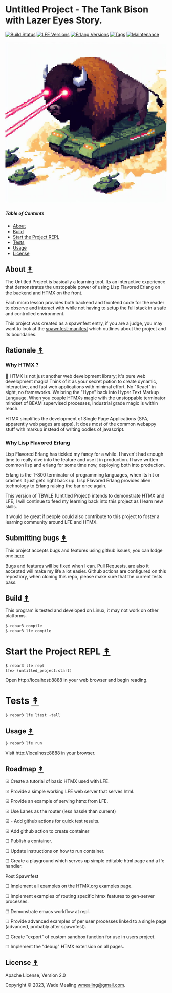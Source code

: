 # Untitled Project - The Tank Bison with Lazer Eyes Story.

[![Build Status][gh-actions-badge]][gh-actions]
[![LFE Versions][lfe badge]][lfe]
[![Erlang Versions][erlang badge]][version]
[![Tags][github tags badge]][github tags]
[![Maintenance](https://img.shields.io/badge/Maintained%3F-yes-green.svg)](https://github.com/spawnfest/UntitledProject/graphs/commit-activity)


[![Project Logo][logo]][logo-large]


##### Table of Contents

* [About](#about-)
* [Build](#build-)
* [Start the Project REPL](#start-the-repl-)
* [Tests](#tests-)
* [Usage](#usage-)
* [License](#license-)

## About [&#x219F;](#table-of-contents)

The Untitled Project is basically a learning tool.  Its an interactive experience that demonstrates the
unstopable power of using Lisp Flavored Erlang on the backend and HTMX on the front.

Each micro lesson provides both backend and frontend code for the reader to observe and interact with while
not having to setup the full stack in a safe and controlled environment. 

This project was created as a spawnfest entry, if you are a judge, you may want to look at the <a href="./spawnfest-manifest.md">spawnfest-manifest</a> which outlines about the project and its boundaries.

## Rationale [&#x219F;](#table-of-contents)


### Why HTMX ?


🚀 HTMX is not just another web development library; it's pure web development magic! Think of it as your secret potion to create dynamic, interactive, and fast web applications with minimal effort.   No "React" in sight, no frameworks.  We bring the "Hype" back into Hyper Text Markup Language.  When you couple HTMXs magic with the unstoppable terminator mindset of BEAM supervised processes, industrial grade magic is within reach.


HTMX simplifies the development of Single Page Applications (SPA, apparently web pages are apps).  It does most of 
the common webappy stuff with markup instead of writing oodles of javascript.


### Why Lisp Flavored Erlang

Lisp Flavored Erlang has tickled my fancy for a while.  I haven't had enough time to really dive into
the feature and use it in production.  I have written common lisp and erlang for some time now, deploying
both into production.

Erlang is the T-800 terminator of programming languages, when its hit or crashes it just gets right back up.  Lisp
Flavored Erlang provides alien technology to Erlang raising the bar once again.

This version of TBWLE (Untitled Project) intends to demonstrate HTMX and LFE, I will continue to feed my learning
back into this project as I learn new skills.

It would be great if people could also contribute to this project to foster a learning community around LFE and HTMX.

## Submitting bugs [&#x219F;](#table-of-contents)

This project accepts bugs and features using github issues, you can lodge one <a href="https://github.com/spawnfest/UntitledProject/issues"> here </a>

Bugs and features will be fixed when I can.  Pull Requests, are also it accepted will make my life a lot easier. Github actions are configured on this repostiory, when cloning this repo, please make sure that the current tests pass.

## Build [&#x219F;](#table-of-contents)

This program is tested and developed on Linux, it may not work on other platforms.  

```shell
$ rebar3 compile
$ rebar3 lfe compile
```

# Start the Project REPL [&#x219F;](#table-of-contents)

```shell
$ rebar3 lfe repl
lfe> (untitled_project:start)
```

Open http://localhost:8888 in your web browser and begin reading.

# Tests [&#x219F;](#table-of-contents)

```shell
$ rebar3 lfe ltest -tall 
```

## Usage [&#x219F;](#table-of-contents)

```shell
$ rebar3 lfe run
```

Visit http://localhost:8888 in your browser.

## Roadmap [&#x219F;](#roadmap)

☑ Create a tutorial of basic HTMX used with LFE.


☑ Provide a simple working LFE web server that serves html.

☑ Provide an example of serving htmx from LFE.

☑ Use Lanes as the router (less hassle than current)

☑ - Add github actions for quick test results.

☑ Add github action to create container

☐ Publish a container.

☐ Update instructions on how to run container. 

☐ Create a playground which serves up simple editable html page and a lfe handler.

Post Spawnfest

☐ Implement all examples on the <a hre="https://htmx.org/examples/"> HTMX.org examples </a> page.

☐ Implement examples of routing specific htmx features to gen-server processes.

☐ Demonstrate emacs workflow at repl.

☐ Provide advanced examples of per user processes linked to a single page (advanced, probably after spawnfest).

☐ Create "export" of custom sandbox function for use in users project.

☐ Implement the "debug" HTMX extension on all pages.



## License [&#x219F;](#table-of-contents)

Apache License, Version 2.0

Copyright © 2023, Wade Mealing <wmealing@gmail.com>.

<!-- Named page links below: /-->

[logo]: https://github.com/spawnfest/UntitledProject/blob/main/priv/images/lazer-bison.jpeg
[logo-large]: https://github.com/spawnfest/UntitledProject/blob/main/priv/images/lazer-bison.jpeg
[github]: https://github.com/spawnfest/UntitledProject
[gh-actions-badge]: https://github.com/spawnfest/UntitledProject/workflows/build/badge.svg
[gh-actions]: https://github.com/spawnfest/UntitledProject/actions?query=workflow%3Abuild+
[lfe]: https://github.com/lfe/lfe
[lfe badge]: https://img.shields.io/badge/lfe-2.1-blue.svg
[erlang badge]: https://img.shields.io/badge/erlang-26-blue.svg
[version]: https://github.com/spawnfest/UntitledProject/blob/master/.github/workflows/cicd.yml
[github tags]: https://github.com/spawnfest/UntitledProject/tags
[github tags badge]: https://img.shields.io/github/tag/spawnfest/untitled-project.svg
[github downloads]: https://img.shields.io/github/downloads/ORG/untitled-project/total.svg
